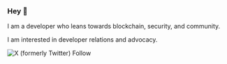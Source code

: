 
### Hey :wave:

I am a developer who leans towards blockchain, security, and community.

I am interested in developer relations and advocacy.


![X (formerly Twitter) Follow](https://img.shields.io/twitter/follow/udoka_am)



